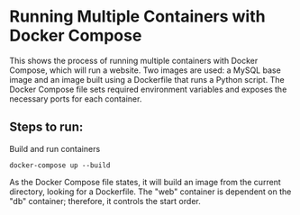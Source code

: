 # Running Multiple Containers with Docker Compose
This shows the process of running multiple containers with Docker Compose, which will run a website.
Two images are used: a MySQL base image and an image built using a Dockerfile that runs a Python script.
The Docker Compose file sets required environment variables and exposes the necessary ports for each container.

## Steps to run:
Build and run containers
```
docker-compose up --build
```
As the Docker Compose file states, it will build an image from the current directory, looking for a Dockerfile. The "web" container is dependent on the "db" container; therefore, it controls the start order.
